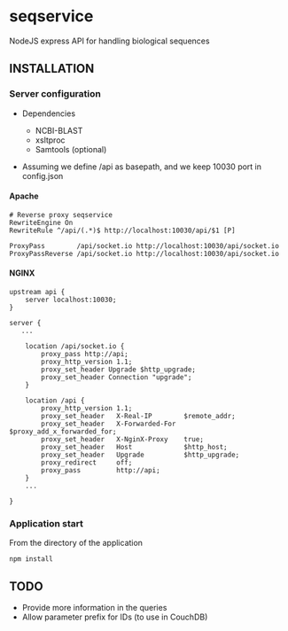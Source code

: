 # seqservice
NodeJS express API for handling biological sequences

## INSTALLATION

### Server configuration

* Dependencies
	* NCBI-BLAST
	* xsltproc
	* Samtools (optional)

* Assuming we define /api as basepath, and we keep 10030 port in config.json

#### Apache

	# Reverse proxy seqservice
	RewriteEngine On
	RewriteRule ^/api/(.*)$ http://localhost:10030/api/$1 [P]
	
	ProxyPass        /api/socket.io http://localhost:10030/api/socket.io
	ProxyPassReverse /api/socket.io http://localhost:10030/api/socket.io


#### NGINX

	upstream api {
	    server localhost:10030;
	}
	
	server {
	   ...
	
	    location /api/socket.io {
	        proxy_pass http://api;
	        proxy_http_version 1.1;
	        proxy_set_header Upgrade $http_upgrade;
	        proxy_set_header Connection "upgrade";
	    }
	
	    location /api {
	        proxy_http_version 1.1;
	        proxy_set_header   X-Real-IP        $remote_addr;
	        proxy_set_header   X-Forwarded-For  $proxy_add_x_forwarded_for;
	        proxy_set_header   X-NginX-Proxy    true;
	        proxy_set_header   Host             $http_host;
	        proxy_set_header   Upgrade          $http_upgrade;
	        proxy_redirect     off;
	        proxy_pass         http://api;
	    }
	    ...
	
	}

### Application start

From the directory of the application

	npm install


## TODO
* Provide more information in the queries
* Allow parameter prefix for IDs (to use in CouchDB)

